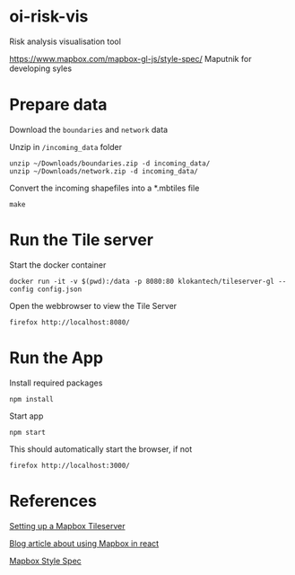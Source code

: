 # oi-risk-vis
Risk analysis visualisation tool

https://www.mapbox.com/mapbox-gl-js/style-spec/
Maputnik for developing syles

# Prepare data
Download the ``boundaries`` and ``network`` data

Unzip in ``/incoming_data`` folder

    unzip ~/Downloads/boundaries.zip -d incoming_data/
    unzip ~/Downloads/network.zip -d incoming_data/

Convert the incoming shapefiles into a *.mbtiles file

    make

# Run the Tile server

Start the docker container

    docker run -it -v $(pwd):/data -p 8080:80 klokantech/tileserver-gl --config config.json

Open the webbrowser to view the Tile Server

    firefox http://localhost:8080/

# Run the App

Install required packages

    npm install

Start app

    npm start

This should automatically start the browser, if not

    firefox http://localhost:3000/

# References

[Setting up a Mapbox Tileserver](https://openmaptiles.org/docs/)

[Blog article about using Mapbox in react](https://blog.mapbox.com/mapbox-gl-js-react-764da6cc074a)

[Mapbox Style Spec](https://www.mapbox.com/mapbox-gl-js/style-spec/)